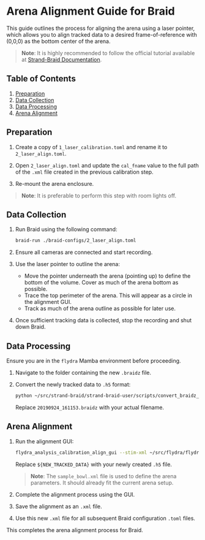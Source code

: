 # Arena Alignment Guide for Braid

This guide outlines the process for aligning the arena using a laser pointer, which allows you to align tracked data to a desired frame-of-reference with (0,0,0) as the bottom center of the arena.

> **Note**: It is highly recommended to follow the official tutorial available at [Strand-Braid Documentation](https://strawlab.github.io/strand-braid/braid_calibration.html#align-your-new-calibration-using-a-gui).

## Table of Contents
1. [Preparation](#preparation)
2. [Data Collection](#data-collection)
3. [Data Processing](#data-processing)
4. [Arena Alignment](#arena-alignment)

## Preparation

1. Create a copy of `1_laser_calibration.toml` and rename it to `2_laser_align.toml`.

2. Open `2_laser_align.toml` and update the `cal_fname` value to the full path of the `.xml` file created in the previous calibration step.

3. Re-mount the arena enclosure.

> **Note**: It is preferable to perform this step with room lights off.

## Data Collection

1. Run Braid using the following command:
   ```bash
   braid-run ./braid-configs/2_laser_align.toml
   ```

2. Ensure all cameras are connected and start recording.

3. Use the laser pointer to outline the arena:
   - Move the pointer underneath the arena (pointing up) to define the bottom of the volume. Cover as much of the arena bottom as possible.
   - Trace the top perimeter of the arena. This will appear as a circle in the alignment GUI.
   - Track as much of the arena outline as possible for later use.

4. Once sufficient tracking data is collected, stop the recording and shut down Braid.

## Data Processing

Ensure you are in the `flydra` Mamba environment before proceeding.

1. Navigate to the folder containing the new `.braidz` file.

2. Convert the newly tracked data to `.h5` format:
   ```bash
   python ~/src/strand-braid/strand-braid-user/scripts/convert_braidz_to_flydra_h5.py --no-delete 20190924_161153.braidz
   ```
   Replace `20190924_161153.braidz` with your actual filename.

## Arena Alignment

1. Run the alignment GUI:
   ```bash
   flydra_analysis_calibration_align_gui --stim-xml ~/src/flydra/flydra_analysis/flydra_analysis/a2/sample_bowl.xml ${NEW_TRACKED_DATA}
   ```
   Replace `${NEW_TRACKED_DATA}` with your newly created `.h5` file.

   > **Note**: The `sample_bowl.xml` file is used to define the arena parameters. It should already fit the current arena setup.

2. Complete the alignment process using the GUI.

3. Save the alignment as an `.xml` file.

4. Use this new `.xml` file for all subsequent Braid configuration `.toml` files.

This completes the arena alignment process for Braid.
